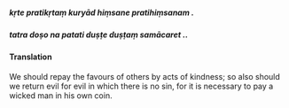 ##### kṛte pratikṛtaṃ kuryād hiṃsane pratihiṃsanam .
##### tatra doṣo na patati duṣṭe duṣṭaṃ samācaret ..

#### Translation

We should repay the favours of others by acts of kindness; so also should we return evil for evil in which there is no sin, for it is necessary to pay a wicked man in his own coin.